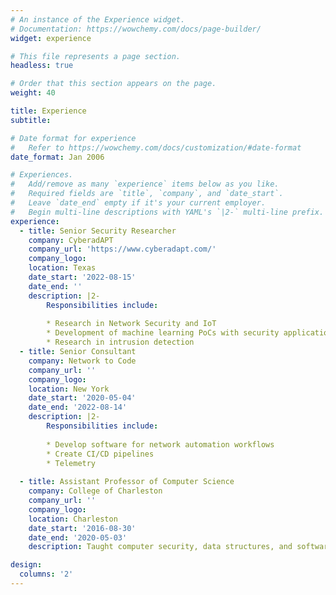 ```yaml
---
# An instance of the Experience widget.
# Documentation: https://wowchemy.com/docs/page-builder/
widget: experience

# This file represents a page section.
headless: true

# Order that this section appears on the page.
weight: 40

title: Experience
subtitle:

# Date format for experience
#   Refer to https://wowchemy.com/docs/customization/#date-format
date_format: Jan 2006

# Experiences.
#   Add/remove as many `experience` items below as you like.
#   Required fields are `title`, `company`, and `date_start`.
#   Leave `date_end` empty if it's your current employer.
#   Begin multi-line descriptions with YAML's `|2-` multi-line prefix.
experience:
  - title: Senior Security Researcher
    company: CyberadAPT
    company_url: 'https://www.cyberadapt.com/'
    company_logo: 
    location: Texas
    date_start: '2022-08-15'
    date_end: ''
    description: |2-
        Responsibilities include:
        
        * Research in Network Security and IoT
        * Development of machine learning PoCs with security applications 
        * Research in intrusion detection
  - title: Senior Consultant 
    company: Network to Code
    company_url: ''
    company_logo: 
    location: New York
    date_start: '2020-05-04'
    date_end: '2022-08-14'
    description: |2-
        Responsibilities include:
        
        * Develop software for network automation workflows
        * Create CI/CD pipelines
        * Telemetry
        
  - title: Assistant Professor of Computer Science
    company: College of Charleston
    company_url: ''
    company_logo: 
    location: Charleston
    date_start: '2016-08-30'
    date_end: '2020-05-03'
    description: Taught computer security, data structures, and software engineering. Research in network security.

design:
  columns: '2'
---
```

